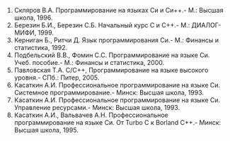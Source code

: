 1.  Скляров В.А. Программирование на языках Си и Си++.- М.: Высшая школа, 1996.
2.  Березин Б.И., Березин С.Б. Начальный курс С и С++.- М.: ДИАЛОГ-МИФИ, 1999.
3.  Керниган Б., Ритчи Д. Язык программирования Си.- М.: Финансы и статистика, 1992.
4.  Подбельский В.В., Фомин С.С. Программирование на языке Си. Учеб. пособие.- М.: Финансы и статистика, 2000.
5.  Павловская Т.А. C/C++, Программирование на языке высокого уровня.- СПб.: Питер, 2005.
6.  Касаткин А.И. Профессиональное программирование на языке Си. Системное программирование.- Минск: Высшая школа, 1993.
7.  Касаткин А.И. Профессиональное программирование на языке Си. Управление ресурсами.- Минск: Высшая школа, 1993.
8.  Касаткин А.И., Вальвачев А.Н. Профессиональное программирование на языке Си. От Turbo C к Borland C++.- Минск: Высшая школа, 1995.